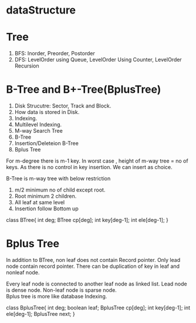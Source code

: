 # dataStructure

Tree
======
1. BFS: Inorder, Preorder, Postorder
2. DFS: LevelOrder using Queue, LevelOrder Using Counter, LevelOrder Recursion

B-Tree and B+-Tree(BplusTree)
===============================
1. Disk Strucutre:  Sector, Track and Block.
2. How data is stored in Disk.
3. Indexing.
4. Multilevel Indexing.
5. M-way Search Tree
6. B-Tree
7. Insertion/Deleteion B-Tree
8. Bplus Tree

For m-degree there is m-1 key.
In worst case , height of m-way tree = no of keys. As there is no control in key insertion. We can insert as choice.

B-Tree is m-way tree with below restriction
1. m/2 minimum no of child except root.
2. Root minimum 2 children.
3. All leaf at same level
4. Insertion follow Bottom up 

class BTree{
  int deg;
  BTree cp[deg];
  int key[deg-1];
  int ele[deg-1];
}

Bplus Tree
===========
In addition to BTree, non leaf does not contain Record pointer.
Only lead node contain record pointer. There can be duplication of key in leaf and nonleaf node.

Every leaf node is connected to another leaf node as linked list.
Lead node is dense node. Non-leaf node is sparse node.  
Bplus tree is more like database Indexing.

class BplusTree{
  int deg;
  boolean leaf;
  BplusTree cp[deg];
  int key[deg-1];
  int ele[deg-1];
  BplusTree next;
}


